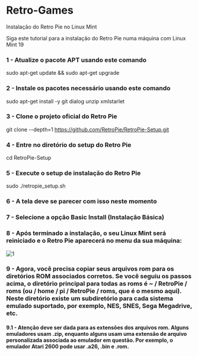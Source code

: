 # Retro-Games
Instalação do Retro Pie no Linux Mint

Siga este tutorial para a instalação do Retro Pie numa máquina com Linux Mint 19

### 1 - Atualize o pacote APT usando este comando
sudo apt-get update && sudo apt-get upgrade

### 2 - Instale os pacotes necessário usando este comando
sudo apt-get install -y git dialog unzip xmlstarlet

### 3 - Clone o projeto oficial do Retro Pie
git clone --depth=1 https://github.com/RetroPie/RetroPie-Setup.git

### 4 - Entre no diretório do setup do Retro Pie
cd RetroPie-Setup

### 5 - Execute o setup de instalação do Retro Pie
sudo ./retropie_setup.sh

### 6 - A tela deve se parecer com isso neste momento 

### 7 - Selecione a opção Basic Install (Instalação Básica)

### 8 - Após terminado a instalação, o seu Linux Mint será reiniciado e o Retro Pie aparecerá no menu da sua máquina:
![1](https://user-images.githubusercontent.com/43183325/45713616-ee5d8f00-bb65-11e8-9e9f-a26d898204da.png)

### 9 -  Agora, você precisa copiar seus arquivos rom para os diretórios ROM associados corretos. Se você seguiu os passos acima, o diretório principal para todas as roms é ~ / RetroPie / roms (ou / home / pi / RetroPie / roms, que é o mesmo aqui). Neste diretório existe um subdiretório para cada sistema emulado suportado, por exemplo, NES, SNES, Sega Megadrive, etc.

#### 9.1 -  Atenção deve ser dada para as extensões dos arquivos rom. Alguns emuladores usam .zip, enquanto alguns usam uma extensão de arquivo personalizada associada ao emulador em questão. Por exemplo, o emulador Atari 2600 pode usar .a26, .bin e .rom.


